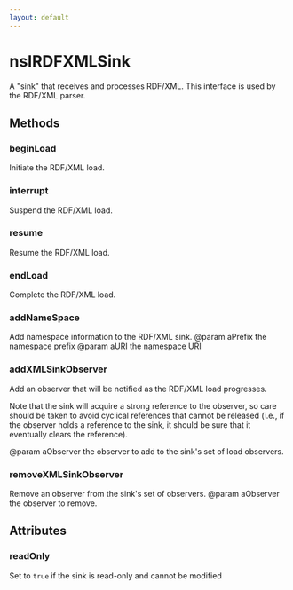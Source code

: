 ```yaml
---
layout: default
---
```


# nsIRDFXMLSink #

A "sink" that receives and processes RDF/XML. This interface is used
by the RDF/XML parser.


## Methods ##

### beginLoad ###

Initiate the RDF/XML load.


### interrupt ###

Suspend the RDF/XML load.


### resume ###

Resume the RDF/XML load.


### endLoad ###

Complete the RDF/XML load.


### addNameSpace ###

Add namespace information to the RDF/XML sink.
@param aPrefix the namespace prefix
@param aURI the namespace URI


### addXMLSinkObserver ###

Add an observer that will be notified as the RDF/XML load
progresses.
<p>

Note that the sink will acquire a strong reference to the
observer, so care should be taken to avoid cyclical references
that cannot be released (i.e., if the observer holds a
reference to the sink, it should be sure that it eventually
clears the reference).

@param aObserver the observer to add to the sink's set of
load observers.


### removeXMLSinkObserver ###

Remove an observer from the sink's set of observers.
@param aObserver the observer to remove.


## Attributes ##

### readOnly ###

Set to <code>true</code> if the sink is read-only and cannot
be modified


